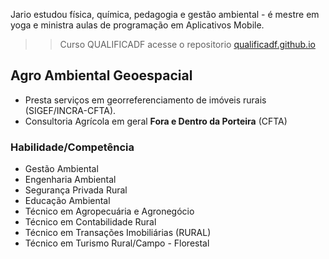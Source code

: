 Jario estudou física, química, pedagogia e gestão ambiental - é mestre em yoga e ministra aulas de programação em Aplicativos Mobile.

>> Curso QUALIFICADF acesse o repositorio [qualificadf.github.io](https://dev.sheet.pt)

## Agro Ambiental Geoespacial

* Presta serviços em georreferenciamento de imóveis rurais (SIGEF/INCRA-CFTA). 
* Consultoria Agrícola em geral **Fora e Dentro da Porteira** (CFTA)

### Habilidade/Competência
- Gestão Ambiental
- Engenharia Ambiental
- Segurança Privada Rural
- Educação Ambiental
- Técnico em Agropecuária e Agronegócio
- Técnico em Contabilidade Rural
- Técnico em Transações Imobiliárias (RURAL)
- Técnico em Turismo Rural/Campo - Florestal
  
